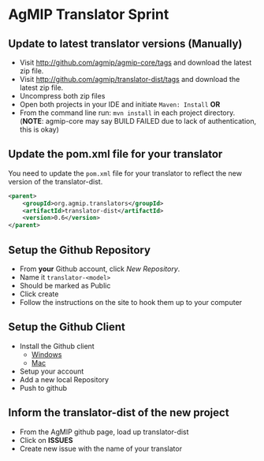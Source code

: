 # AgMIP Translator Sprint #

## Update to latest translator versions (Manually)
* Visit http://github.com/agmip/agmip-core/tags and download the latest zip file.
* Visit http://github.com/agmip/translator-dist/tags and download the latest zip file.
* Uncompress both zip files
* Open both projects in your IDE and initiate ```Maven: Install```
__OR__
* From the command line run: ```mvn install``` in each project directory.
(__NOTE__: agmip-core may say BUILD FAILED due to lack of authentication, this is okay)

## Update the pom.xml file for your translator
You need to update the ```pom.xml``` file for your translator to reflect the
new version of the translator-dist.
```XML
<parent>
    <groupId>org.agmip.translators</groupId>
    <artifactId>translator-dist</artifactId>
    <version>0.6</version>
</parent>
```


## Setup the Github Repository
* From __your__ Github account, click _New Repository_. 
* Name it ```translator-<model>```
* Should be marked as Public
* Click create
* Follow the instructions on the site to hook them up to your computer

## Setup the Github Client
* Install the Github client
    - [Windows](http://windows.github.com/)
    - [Mac](http://mac.github.com/)
* Setup your account
* Add a new local Repository
* Push to github

## Inform the translator-dist of the new project
* From the AgMIP github page, load up translator-dist
* Click on __ISSUES__
* Create new issue with the name of your translator
